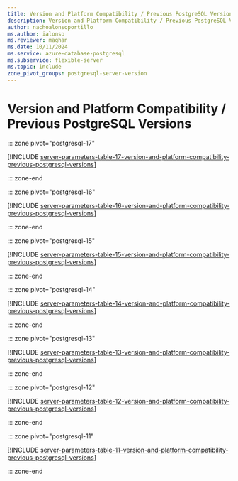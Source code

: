```yaml
---
title: Version and Platform Compatibility / Previous PostgreSQL Versions server parameters
description: Version and Platform Compatibility / Previous PostgreSQL Versions server parameters for Azure Database for PostgreSQL - Flexible Server.
author: nachoalonsoportillo
ms.author: ialonso
ms.reviewer: maghan
ms.date: 10/11/2024
ms.service: azure-database-postgresql
ms.subservice: flexible-server
ms.topic: include
zone_pivot_groups: postgresql-server-version
---
```

# Version and Platform Compatibility / Previous PostgreSQL Versions


::: zone pivot="postgresql-17"

[!INCLUDE [server-parameters-table-17-version-and-platform-compatibility-previous-postgresql-versions](./includes/server-parameters-table-17-version-and-platform-compatibility-previous-postgresql-versions.md)]

::: zone-end


::: zone pivot="postgresql-16"

[!INCLUDE [server-parameters-table-16-version-and-platform-compatibility-previous-postgresql-versions](./includes/server-parameters-table-16-version-and-platform-compatibility-previous-postgresql-versions.md)]

::: zone-end


::: zone pivot="postgresql-15"

[!INCLUDE [server-parameters-table-15-version-and-platform-compatibility-previous-postgresql-versions](./includes/server-parameters-table-15-version-and-platform-compatibility-previous-postgresql-versions.md)]

::: zone-end


::: zone pivot="postgresql-14"

[!INCLUDE [server-parameters-table-14-version-and-platform-compatibility-previous-postgresql-versions](./includes/server-parameters-table-14-version-and-platform-compatibility-previous-postgresql-versions.md)]

::: zone-end


::: zone pivot="postgresql-13"

[!INCLUDE [server-parameters-table-13-version-and-platform-compatibility-previous-postgresql-versions](./includes/server-parameters-table-13-version-and-platform-compatibility-previous-postgresql-versions.md)]

::: zone-end


::: zone pivot="postgresql-12"

[!INCLUDE [server-parameters-table-12-version-and-platform-compatibility-previous-postgresql-versions](./includes/server-parameters-table-12-version-and-platform-compatibility-previous-postgresql-versions.md)]

::: zone-end


::: zone pivot="postgresql-11"

[!INCLUDE [server-parameters-table-11-version-and-platform-compatibility-previous-postgresql-versions](./includes/server-parameters-table-11-version-and-platform-compatibility-previous-postgresql-versions.md)]

::: zone-end


